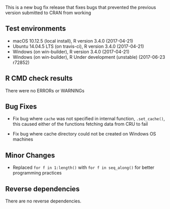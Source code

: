 
This is a new bug fix release that fixes bugs that prevented the previous
version submitted to CRAN from working

## Test environments

- macOS 10.12.5 (local install), R version 3.4.0 (2017-04-21)
- Ubuntu 14.04.5 LTS (on travis-ci), R version 3.4.0 (2017-04-21)
- Windows (on win-builder), R version 3.4.0 (2017-04-21)
- Windows (on win-builder), R Under development (unstable) (2017-06-23 r72852)

## R CMD check results

There were no ERRORs or WARNINGs

## Bug Fixes

- Fix bug where `cache` was not specified in internal function, `.set_cache()`,
this caused either of the functions fetching data from CRU to fail

- Fix bug where cache directory could not be created on Windows OS machines

## Minor Changes

- Replaced `for f in 1:length()` with `for f in seq_along()` for better
programming practices

## Reverse dependencies

There are no reverse dependencies.
